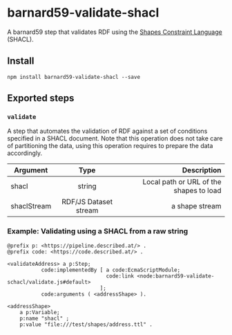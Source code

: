 #  barnard59-validate-shacl

A barnard59 step that validates RDF using the [Shapes Constraint Language](https://www.w3.org/TR/shacl) (SHACL).

## Install

```
npm install barnard59-validate-shacl --save
```

## Exported steps

### `validate`

A step that automates the validation of RDF against a set of conditions specified in a SHACL document. Note that this operation does not take care of partitioning the data, using this operation requires to prepare the data accordingly. 

| Argument   |      Type      |  Description |
|----------|:-------------:|------:|
| shacl |  string | Local path or URL of the shapes to load |
| shaclStream |  RDF/JS Dataset stream | a shape stream |

### Example: Validating using a SHACL from a raw string

```turtle
@prefix p: <https://pipeline.described.at/> .
@prefix code: <https://code.described.at/> .

<validateAddress> a p:Step;
           code:implementedBy [ a code:EcmaScriptModule;
                                code:link <node:barnard59-validate-schacl/validate.js#default>
                              ];
           code:arguments ( <addressShape> ).

<addressShape>
    a p:Variable;
    p:name "shacl" ;
    p:value "file:///test/shapes/address.ttl" .
```
